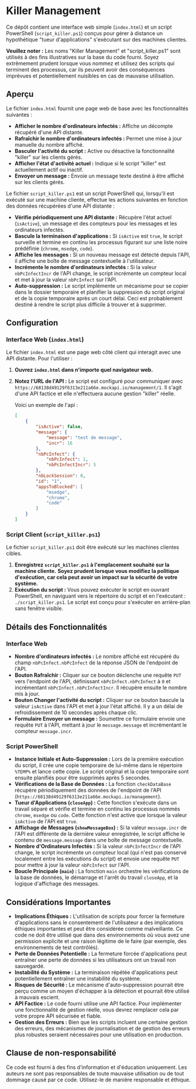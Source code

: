 # Killer Management

Ce dépôt contient une interface web simple (`index.html`) et un script PowerShell (`script_killer.ps1`) conçus pour gérer à distance un hypothétique "tueur d'applications" s'exécutant sur des machines clientes.

**Veuillez noter :** Les noms "Killer Management" et "script_killer.ps1" sont utilisés à des fins illustratives sur la base du code fourni. Soyez extrêmement prudent lorsque vous nommez et utilisez des scripts qui terminent des processus, car ils peuvent avoir des conséquences imprévues et potentiellement nuisibles en cas de mauvaise utilisation.

## Aperçu

Le fichier `index.html` fournit une page web de base avec les fonctionnalités suivantes :

* **Afficher le nombre d'ordinateurs infectés :** Affiche un décompte récupéré d'une API distante.
* **Rafraîchir le nombre d'ordinateurs infectés :** Permet une mise à jour manuelle du nombre affiché.
* **Basculer l'activité du script :** Active ou désactive la fonctionnalité "killer" sur les clients gérés.
* **Afficher l'état d'activité actuel :** Indique si le script "killer" est actuellement actif ou inactif.
* **Envoyer un message :** Envoie un message texte destiné à être affiché sur les clients gérés.

Le fichier `script_killer.ps1` est un script PowerShell qui, lorsqu'il est exécuté sur une machine cliente, effectue les actions suivantes en fonction des données récupérées d'une API distante :

* **Vérifie périodiquement une API distante :** Récupère l'état actuel (`isActive`), un message et des compteurs pour les messages et les ordinateurs infectés.
* **Bascule la terminaison d'applications :** Si `isActive` est `true`, le script surveille et termine en continu les processus figurant sur une liste noire prédéfinie (`chrome`, `msedge`, `code`).
* **Affiche les messages :** Si un nouveau message est détecté depuis l'API, il affiche une boîte de message contextuelle à l'utilisateur.
* **Incrémente le nombre d'ordinateurs infectés :** Si la valeur `nbPcInfectIncr` de l'API change, le script incrémente un compteur local et met à jour la valeur `nbPcInfect` sur l'API.
* **Auto-suppression :** Le script implémente un mécanisme pour se copier dans le dossier temporaire et planifier la suppression du script original et de la copie temporaire après un court délai. Ceci est probablement destiné à rendre le script plus difficile à trouver et à supprimer.

## Configuration

### Interface Web (`index.html`)

Le fichier `index.html` est une page web côté client qui interagit avec une API distante. Pour l'utiliser :

1.  **Ouvrez `index.html` dans n'importe quel navigateur web.**
2.  **Notez l'URL de l'API :** Le script est configuré pour communiquer avec `https://68138d49129f6313e211a66e.mockapi.io/management/1`. Il s'agit d'une API factice et elle n'effectuera aucune gestion "killer" réelle.

    Voici un exemple de l'api :
    ```json
    [
        {
            "isActive": false,
            "message": {
                "message": "test de message",
                "incr": 16
            },
            "nbPcInfect": {
                "nbPcInfect": 1,
                "nbPcInfectIncr": 5
            },
            "nbLockSession": 0,
            "id": "1",
            "appsToBlocked": [
                "msedge",
                "chrome",
                "code"
            ]
        }
    ]
    ```

### Script Client (`script_killer.ps1`)

Le fichier `script_killer.ps1` doit être exécuté sur les machines clientes cibles.

1.  **Enregistrez `script_killer.ps1` à l'emplacement souhaité sur la machine cliente.**
**Soyez prudent lorsque vous modifiez la politique d'exécution, car cela peut avoir un impact sur la sécurité de votre système.**
3.  **Exécution du script :** Vous pouvez exécuter le script en ouvrant PowerShell, en naviguant vers le répertoire du script et en l'exécutant : `./script_killer.ps1`. Le script est conçu pour s'exécuter en arrière-plan sans fenêtre visible.

## Détails des Fonctionnalités

### Interface Web

* **Nombre d'ordinateurs infectés :** Le nombre affiché est récupéré du champ `nbPcInfect.nbPcInfect` de la réponse JSON de l'endpoint de l'API.
* **Bouton Rafraîchir :** Cliquer sur ce bouton déclenche une requête `PUT` vers l'endpoint de l'API, définissant `nbPcInfect.nbPcInfect` à `0` et incrémentant `nbPcInfect.nbPcInfectIncr`. Il récupère ensuite le nombre mis à jour.
* **Bouton Changer l'activité du script :** Cliquer sur ce bouton bascule la valeur `isActive` dans l'API et met à jour l'état affiché. Il y a un délai de refroidissement de 10 secondes après chaque clic.
* **Formulaire Envoyer un message :** Soumettre ce formulaire envoie une requête `PUT` à l'API, mettant à jour le `message.message` et incrémentant le compteur `message.incr`.

### Script PowerShell

* **Instance Initiale et Auto-Suppression :** Lors de la première exécution du script, il crée une copie temporaire de lui-même dans le répertoire `%TEMP%` et lance cette copie. Le script original et la copie temporaire sont ensuite planifiés pour être supprimés après 5 secondes.
* **Vérifications de la Base de Données :** La fonction `checkDataBase` récupère périodiquement des données de l'endpoint de l'API (`https://68138d49129f6313e211a66e.mockapi.io/management`).
* **Tueur d'Applications (`closeApp`) :** Cette fonction s'exécute dans un travail séparé et vérifie et termine en continu les processus nommés `chrome`, `msedge` ou `code`. Cette fonction n'est active que lorsque la valeur `isActive` de l'API est `true`.
* **Affichage de Messages (`showMessageBox`) :** Si la valeur `message.incr` de l'API est différente de la dernière valeur enregistrée, le script affiche le contenu de `message.message` dans une boîte de message contextuelle.
* **Nombre d'Ordinateurs Infectés :** Si la valeur `nbPcInfectIncr` de l'API change, le script incrémente un compteur local (qui n'est pas conservé localement entre les exécutions du script) et envoie une requête `PUT` pour mettre à jour la valeur `nbPcInfect` sur l'API.
* **Boucle Principale (`main`) :** La fonction `main` orchestre les vérifications de la base de données, le démarrage et l'arrêt du travail `closeApp`, et la logique d'affichage des messages.

## Considérations Importantes

* **Implications Éthiques :** L'utilisation de scripts pour forcer la fermeture d'applications sans le consentement de l'utilisateur a des implications éthiques importantes et peut être considérée comme malveillante. Ce code ne doit être utilisé que dans des environnements où vous avez une permission explicite et une raison légitime de le faire (par exemple, des environnements de test contrôlés).
* **Perte de Données Potentielle :** La fermeture forcée d'applications peut entraîner une perte de données si les utilisateurs ont un travail non sauvegardé.
* **Instabilité du Système :** La terminaison répétée d'applications peut potentiellement entraîner une instabilité du système.
* **Risques de Sécurité :** Le mécanisme d'auto-suppression pourrait être perçu comme un moyen d'échapper à la détection et pourrait être utilisé à mauvais escient.
* **API Factice :** Le code fourni utilise une API factice. Pour implémenter une fonctionnalité de gestion réelle, vous devrez remplacer cela par votre propre API sécurisée et fiable.
* **Gestion des Erreurs :** Bien que les scripts incluent une certaine gestion des erreurs, des mécanismes de journalisation et de gestion des erreurs plus robustes seraient nécessaires pour une utilisation en production.

## Clause de non-responsabilité

Ce code est fourni à des fins d'information et d'éducation uniquement. Les auteurs ne sont pas responsables de toute mauvaise utilisation ou de tout dommage causé par ce code. Utilisez-le de manière responsable et éthique.
